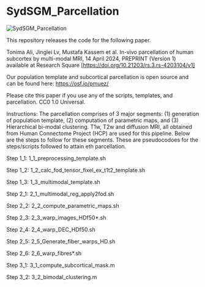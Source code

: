 # SydSGM_Parcellation
![SydSGM_Parcellation](https://github.com/tonimaali/SydSGM_Parcellation/assets/73574216/eff01369-40b1-4419-ab0b-97d41da59172)

This repository releases the code for the following paper.

Tonima Ali, Jinglei Lv, Mustafa Kassem et al. In-vivo parcellation of human subcortex by multi-modal MRI, 14 April 2024, PREPRINT (Version 1) available at Research Square [https://doi.org/10.21203/rs.3.rs-4203104/v1]

Our population template and subcortical parcellation is open source and can be found here: https://osf.io/pmuez/

Please cite this paper if you use any of the scripts, templates, and parcellation. CC0 1.0 Universal.

Instructions:
The parcellation comprises of 3 major segments: (1) generation of population template, (2) computation of parametric maps, and (3) Hierarchical bi-modal clustering. T1w, T2w and diffusion MRI, all obtained from Human Connectome Project (HCP) are used for this pipeline. Below are the steps to follow for these segments. These are pseudocodoes for the steps/scripts followed to attain eth parcellation.

Step 1_1: 1_1_preprocessing_template.sh 

Step 1_2: 1_2_calc_fod_tensor_fixel_ex_t1t2_template.sh

Step 1_3: 1_3_multimodal_template.sh

Step 2_1: 2_1_multimodal_reg_apply2fod.sh

Step 2_2: 2_2_compute_parametric_maps.sh

Step 2_3: 2_3_warp_images_HDf50*.sh

Step 2_4: 2_4_warp_DEC_HDf50.sh

Step 2_5: 2_5_Generate_fiber_warps_HD.sh

Step 2_6: 2_6_warp_fibres*.sh

Step 3_1: 3_1_compute_subcortical_mask.m

Step 3_2: 3_2_bimodal_clustering.m

